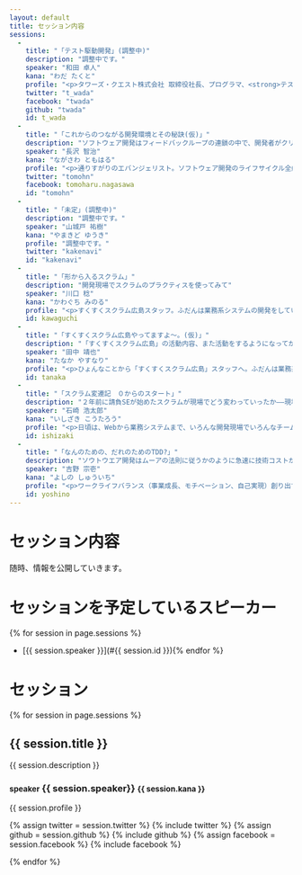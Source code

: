 ```yaml
---
layout: default
title: セッション内容
sessions:
  -
    title: "「テスト駆動開発」(調整中)"
    description: "調整中です。"
    speaker: "和田 卓人"
    kana: "わだ たくと"
    profile: "<p>タワーズ・クエスト株式会社 取締役社長、プログラマ、<strong>テスト駆動開発者</strong>。学生時代にソフトウェア工学を学び、オブジェクト指向分析/設計に傾倒する。その後様々な縁に導かれソフトウェアパターンやXP（eXtremeProgramming）を実践する人たちと出会い、後の<strong>テスト駆動開発</strong>の誕生を知る。<strong>テスト駆動開発</strong>に「完璧主義の呪い（完璧な設計を得るまではコードを書けないし良いシステムも出来ないという強迫観念）」を解いてもらってからは、文章を書いたり、講演を行ったり、ハンズオンイベントを開催するなどして、<strong>テスト駆動開発</strong>を広めようと努力している。</p><p>今日もグリーンバンド（<strong>テスト駆動開発者の証</strong>）を左手に着け、テストと共にコードを書いている。</p><p>『<a href=\"http://www.oreilly.co.jp/books/9784873114798/\">プログラマが知るべき97のこと</a>』<br>『<a href=\"http://www.oreilly.co.jp/books/9784873115894/\">SQLアンチパターン</a>』（オライリージャパン）監修。</p>"
    twitter: "t_wada"
    facebook: "twada"
    github: "twada"
    id: t_wada
  -
    title: "「これからのつながる開発環境とその秘訣(仮)」"
    description: "ソフトウェア開発はフィードバックループの連鎖の中で、開発者がクリエイティブな仕事を行い、アイデアをビジネス価値としてユーザーにデリバリーすることです。そこには複雑さ、未経験な分野への挑戦があり、協調することで問題に立ち向かっていくことが求められます。このセッションでは、最新の開発環境がいかに重要なのかをご紹介します。"
    speaker: "長沢 智治"
    kana: "ながさわ ともはる"
    profile: "<p>通りすがりのエバンジェリスト。ソフトウェア開発のライフサイクル全般を経験したのち、開発者から開発者を支援するコンサルタントやアーキテクト、エバンジェリストを経験。リアル、バーチャル関係なく、通りすがりながらなにかお手伝いできないかを考え、行動する日々。趣味は、海水魚飼育と仮面ライダー。</p><p>『<a href=\"http://www.amazon.co.jp/%E3%82%A2%E3%82%B8%E3%83%A3%E3%82%A4%E3%83%AB%E3%82%BD%E3%83%95%E3%83%88%E3%82%A6%E3%82%A7%E3%82%A2%E3%82%A8%E3%83%B3%E3%82%B8%E3%83%8B%E3%82%A2%E3%83%AA%E3%83%B3%E3%82%B0-%E5%9F%BA%E6%9C%AC%E6%A6%82%E5%BF%B5%E3%81%8B%E3%82%89%E7%B6%99%E7%B6%9A%E7%9A%84%E3%83%95%E3%82%A3%E3%83%BC%E3%83%89%E3%83%90%E3%83%83%E3%82%AF%E3%81%BE%E3%81%A7-%E3%83%9E%E3%82%A4%E3%82%AF%E3%83%AD%E3%82%BD%E3%83%95%E3%83%88%E9%96%A2%E9%80%A3%E6%9B%B8-Sam-Guckenheimer/dp/4822294684\" target=\"_blank\">アジャイルソフトウェアエンジニアリング</a>』<br>（日経BP）監訳者代表</p><p>Blog: <a href=\"http://softwareengineeringplatform.com\" target=\"_blank\">softwareengineeringplatform.com</a>, <a href=\"http://blogs.itmedia.co.jp/nagap/\" target=\"_blank\">ITとビジネスの可能性</a></p>"
    twitter: "tomohn"
    facebook: tomoharu.nagasawa
    id: "tomohn"
  -
    title: "「未定」(調整中)"
    description: "調整中です。"
    speaker: "山城戸 祐樹"
    kana: "やまきど ゆうき"
    profile: "調整中です。"
    twitter: "kakenavi"
    id: "kakenavi"
  -
    title: "「形から入るスクラム」"
    description: "開発現場でスクラムのプラクティスを使ってみて"
    speaker: "川口 稔"
    kana: "かわぐち みのる"
    profile: "<p>すくすくスクラム広島スタッフ。ふだんは業務系システムの開発をしています。よく使うのはJava/JavaScriptなど。下請けプログラマでも、開発現場をいい感じにするために、「何かできることはないかなぁ」と、考えている。</p><a href=\"http://linkroad.biz/\" target=\"_blank\">株式会社 リンクロード</a>所属"
    id: kawaguchi
  -
    title: "「すくすくスクラム広島やってますよ～。(仮)」"
    description: "「すくすくスクラム広島」の活動内容、また活動をするようになってからの変化。活動することの伝播を目指す。"
    speaker: "田中 靖也"
    kana: "たなか やすなり"
    profile: "<p>ひょんなことから「すくすくスクラム広島」スタッフへ。ふだんは業務系システムのSE的なお仕事をしている。チームパフォーマンスの最大化を意識し、継続的に成果を出し続けることを目標にしている。</p>"
    id: tanaka
  -
    title: "「スクラム変遷記　０からのスタート」"
    description: "２年前に請負SEが始めたスクラムが現場でどう変わっていったか——現場をどう変えていったか。"
    speaker: "石崎 浩太郎"
    kana: "いしざき こうたろう"
    profile: "<p>日頃は、Webから業務システムまで、いろんな開発現場でいろんなチームと関わりながらエンジニアの新しい働き方について模索中。</p><a href=\"http://www.necst.co.jp\" target=\"_blank\">NECシステムテクノロジー株式会社</a>所属<br><a href=\"http://www.biglobe.co.jp/\" target=\"_blank\">NECビッグローブ株式会社</a>兼務"
    id: ishizaki
  -
    title: "「なんのための、だれのためのTDD?」"
    description: "ソウトウエア開発はムーアの法則に従うかのように急速に技術コストが低くなっており、「考える」コストより「やる」コストのほうが低いケースが多くなっています。またサービス、技術も多様化しビジネスの賞味期限も短くなっています。こういった背景もあり「やる」ことを重視したマネジメントの概念「<strong>アジャイル</strong>」やそのプラクティスの一つである「<strong>スクラム</strong>」、設計、テスト、実装に関わる「<strong>TDD</strong>」の価値が急速に高まってきています。「<strong>TDD</strong>」の効果として、反復作業のコスト低減、プロダクトの品質向上、個人・チームのスキル向上といった開発パフォーマンス向上が期待でき、結果として余裕（＝余剰生産能力）が生まれます。この余裕を何に使用・投資するのか。顧客、経営者や上司に利用されるだけでは我々開発者は幸せにはなれません。ステークホルダーが皆、幸せになるためには同時に組織作りを進める必要があります。今回はスクラムやTDDを活かすための組織作りについてBIGLOBEの施策と成果について共有します。"
    speaker: "吉野 宗壱"
    kana: "よしの しゅういち"
    profile: "<p>ワークライフバランス（事業成長、モチベーション、自己実現）創り出すためのエンジンの一つとしてスクラムを組織に展開中。コーチングのコンセプトは「余裕と興味」</p><p>所属: <a href=\"http://www.biglobe.co.jp/\" >NECビックローブ株式会社</a></p>"
    id: yoshino
---
```


# セッション内容

随時、情報を公開していきます。

# セッションを予定しているスピーカー

{% for session in page.sessions %}
* [{{ session.speaker }}](#{{ session.id }}){% endfor %}

# セッション

{% for session in page.sessions %}
<div class="session">
<h2 class="session-title">{{ session.title }}</h2>

<p>{{ session.description }}</p>

<h3 id="{{ session.id }}">
  <small>speaker</small> {{ session.speaker}} <small>{{ session.kana }}</small></h3>
{{ session.profile }}
<p>
{% assign twitter = session.twitter %}
{% include twitter %}
{% assign github = session.github %}
{% include github %}
{% assign facebook = session.facebook %}
{% include facebook %}
</p>
</div>
{% endfor %}
